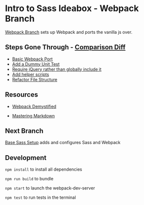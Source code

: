 # Intro to Sass Ideabox - Webpack Branch

[Webpack Branch](https://github.com/rrgayhart/intro-sass-ideabox/tree/webpack) sets up Webpack and ports the vanilla js over.

## Steps Gone Through - [Comparison Diff](https://github.com/rrgayhart/intro-sass-ideabox/compare/webpack)

- [Basic Webpack Port](https://github.com/rrgayhart/intro-sass-ideabox/commit/a4f95d4955281dd1b6b22347314e9f72e61beb80)
- [Add a Dummy Unit Test](https://github.com/rrgayhart/intro-sass-ideabox/commit/7da086026af2b950a06e7fbfa6755b224047fdf6)
- [Require jQuery rather than globally include it](https://github.com/rrgayhart/intro-sass-ideabox/commit/334311c6387a30de2c7ef03394a0b249651468c5)
- [Add helper scripts](https://github.com/rrgayhart/intro-sass-ideabox/commit/7e7a287cd5b893b31f5f55b8da440c6866775ae0)
- [Refactor File Structure](https://github.com/rrgayhart/intro-sass-ideabox/commit/7e7a287cd5b893b31f5f55b8da440c6866775ae0)

## Resources

* [Webpack Demystified](http://frontend.turing.io/lessons/webpack-demystified.html)

* [Mastering Markdown](https://guides.github.com/features/mastering-markdown/)

## Next Branch

[Base Sass Setup](https://github.com/rrgayhart/intro-sass-ideabox/tree/base-sass-setup) adds and configures Sass and Webpack

## Development

`npm install` to install all dependencies

`npm run build` to bundle

`npm start` to launch the webpack-dev-server

`npm test` to run tests in the terminal